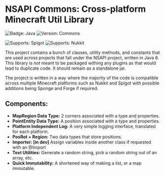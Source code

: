 # NSAPI Commons: Cross-platform Minecraft Util Library
![Badge: Java](https://img.shields.io/badge/Java-8-red?style=for-the-badge)
![Version: Commons](https://img.shields.io/badge/Version-1.0-blue?style=for-the-badge)

![Supports: Spigot](https://img.shields.io/badge/Spigot-1.16.4-orange?style=for-the-badge)
![Supports: Nukkit](https://img.shields.io/badge/Nukkit-1.0.11-darkred?style=for-the-badge)

This project contains a bunch of classes, utility methods, and constants that are used across projects that fall under the NSAPI project, written in Java 8. This library is *not* meant to be packaged withing any plugins as that would lead to duplicate code. It should remain as a standalone jar.

The project is written in a way where the majority of the code is compatible across multiple Minecraft platforms such as Nukkit and Spigot with possible additions being Sponge and Forge if required.

## Components:
 - **MapRegion Data Type:** 2 corners associated with a type and properties.
 - **PointEntity Data Type:** A position associated with a type and properties.
 - **Platform Independent Log:** A very simple logging interface, translated for each platform.
 - **PosRot + Region:** Two data types that store positions.
 - **Importer: [in dev]** Assign variables inside another class if requested with an @Import
 - **Text Utilities:** Generate a random string, pick a random string out of an array, etc.
 - **Quick Immutability:** A shortened way of making a list, or a map immutable.